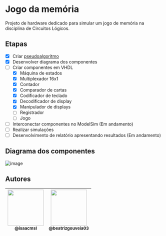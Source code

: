 # Jogo da memória

Projeto de hardware dedicado para simular um jogo de memória na disciplina de Circuitos Lógicos.

## Etapas

- [x] Criar [pseudoalgoritmo](algoritmo.md)
- [x] Desenvolver diagrama dos componentes
- [ ] Criar componentes em VHDL
  - [x] Máquina de estados
  - [x] Multiplexador 16x1
  - [x] Contador
  - [x] Comparador de cartas
  - [x] Codificador de teclado
  - [x] Decodificador de display
  - [x] Manipulador de displays
  - [ ] Registrador
  - [ ] Jogo 
- [ ] Interconectar componentes no ModelSim (Em andamento)
- [ ] Realizar simulações
- [ ] Desenvolvimento de relatório apresentando resultados (Em andamento)

## Diagrama dos componentes

![image](https://github.com/isaacmsl/circuitos-jogo-memoria/assets/31693006/77ecd94f-0fdc-4c92-93b0-5d197114fa64)

## Autores

| [<img src="https://avatars3.githubusercontent.com/u/31693006?s=460&v=4" width=115><br><sub>@isaacmsl</sub>](https://github.com/isaacmsl) | [<img src="https://avatars.githubusercontent.com/u/72415136?v=4" width=115><br><sub>@beatrizgouveia03</sub>](https://github.com/beatrizgouveia03) |
| :--------------------------------------------------------------------------------------------------------------------------------------: | :--------------------------------------------------------------------------------------------------------------------------------------: |
